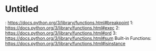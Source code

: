 # Untitled

: https://docs.python.org/3/library/functions.html#breakpoint
1: https://docs.python.org/3/library/functions.html#exec
2: https://docs.python.org/3/library/functions.html#ord
3: https://docs.python.org/3/library/functions.html#sum
Built-in Functions: https://docs.python.org/3/library/functions.html#isinstance
